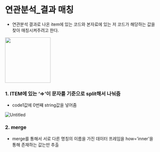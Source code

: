 # 연관분석_결과 매칭

- 연관분석 결과로 나온 item에 있는 코드와 본자료에 있는 저 코드가 해당하는 값을 찾아 매칭시켜주려고 한다.

<img width="150" src="https://s3-us-west-2.amazonaws.com/secure.notion-static.com/12b84096-852c-4579-9ed1-2f7f52abd20c/Untitled.png">

### 1. ITEM에 있는 ‘⇒’이 문자를 기준으로 split해서 나눠줌

- code1값에 0번쨰 string값을 넣어줌


![Untitled](https://s3-us-west-2.amazonaws.com/secure.notion-static.com/12b84096-852c-4579-9ed1-2f7f52abd20c/Untitled.png)
### 2. merge

- merge를 통해서 서로 다른 명칭의 이름을 가진 데이터 프레임을 how=’inner’을 통해 존재하는 값는만 추출

